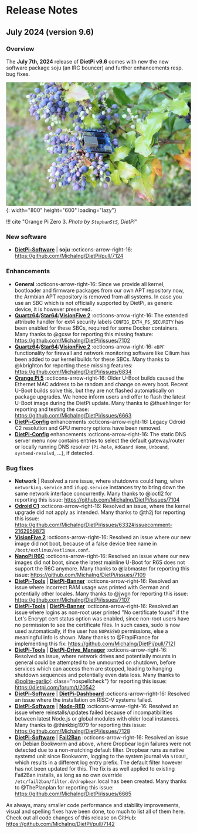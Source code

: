 # Release Notes

## July 2024 (version 9.6)

### Overview

The **July 7th, 2024** release of **DietPi v9.6** comes with new the new software package soju (an IRC bouncer) and further enhancements resp. bug fixes.

![Orange Pi Zero 3 on ilex](../assets/images/dietpi-release-v9_06.jpg){: width="800" height="600" loading="lazy"}

!!! cite "Orange Pi Zero 3. *Photo by `StephanStS`, DietPi*"

### New software

- [**DietPi-Software**](../dietpi_tools/software_installation.md#dietpi-software) | **soju** :octicons-arrow-right-16: <https://github.com/MichaIng/DietPi/pull/7124>

### Enhancements

- **General** :octicons-arrow-right-16: Since we provide all kernel, bootloader and firmware packages from our own APT repository now, the Armbian APT repository is removed from all systems. In case you use an SBC which is not officially supported by DietPi, as generic device, it is however preserved.
- [**Quartz64**](../hardware.md#pine64)/[**Star64**](../hardware.md#pine64_1)/[**VisionFive 2**](../hardware.md#starfive) :octicons-arrow-right-16: The extended attribute handler for ext4 security labels `CONFIG_EXT4_FS_SECURITY` has been enabled for these SBCs, required for some Docker containers. Many thanks to @gxsw for reporting this missing feature: <https://github.com/MichaIng/DietPi/issues/7102>
- [**Quartz64**](../hardware.md#pine64)/[**Star64**](../hardware.md#pine64_1)/[**VisionFive 2**](../hardware.md#starfive) :octicons-arrow-right-16: `eBPF` functionality for firewall and network monitoring software like Cilium has been added to our kernel builds for these SBCs. Many thanks to @kbrighton for reporting these missing features: <https://github.com/MichaIng/DietPi/issues/6834>
- [**Orange Pi 5**](../hardware.md#orange-pi-series) :octicons-arrow-right-16: Older U-Boot builds caused the Ethernet MAC address to be random and change on every boot. Recent U-Boot builds solve this, but they are not flashed automatically on package upgrades. We hence inform users and offer to flash the latest U-Boot image during the DietPi update. Many thanks to @thuehlinger for reporting and testing the case: <https://github.com/MichaIng/DietPi/issues/6663>
- [**DietPi-Config**](../dietpi_tools/system_configuration.md/#dietpi-config) enhancements :octicons-arrow-right-16: Legacy Odroid C2 resolution and GPU memory options have been removed.
- [**DietPi-Config**](../dietpi_tools/system_configuration.md/#dietpi-config) enhancements :octicons-arrow-right-16: The static DNS server menu now contains entries to select the default gateway/router or locally running DNS resolver (`Pi-hole`, `AdGuard Home`, `Unbound`, `systemd-resolvd`, ...), if detected.

### Bug fixes

- **Network** | Resolved a rare issue, where shutdowns could hang, when `networking.service` and `ifup@.service` instances try to bring down the same network interface concurrently. Many thanks to @ioctl2 for reporting this issue: <https://github.com/MichaIng/DietPi/issues/7104>
- [**Odroid C1**](../hardware.md#odroid) :octicons-arrow-right-16: Resolved an issue, where the kernel upgrade did not apply as intended. Many thanks to @th2j for reporting this issue: <https://github.com/MichaIng/DietPi/issues/6332#issuecomment-2162959873>
- [**VisionFive 2**](../hardware.md#starfive) :octicons-arrow-right-16: Resolved an issue where our new image did not boot, because of a false device tree name in `/boot/extlinux/extlinux.conf`.
- [**NanoPi R6C**](../hardware.md#nanopi-series-friendlyelec) :octicons-arrow-right-16: Resolved an issue where our new images did not boot, since the latest mainline U-Boot for R6S does not support the R6C anymore. Many thanks to @labmaster for reporting this issue: <https://github.com/MichaIng/DietPi/issues/7109>
- [**DietPi-Tools**](../dietpi_tools.md) | [**DietPi-Banner**](../dietpi_tools/misc_tools.md#dietpi-banner) :octicons-arrow-right-16: Resolved an issue where incorrect RAM usage was printed with German and potentially other locales. Many thanks to @jwgn for reporting this issue: <https://github.com/MichaIng/DietPi/issues/7107>
- [**DietPi-Tools**](../dietpi_tools.md) | [**DietPi-Banner**](../dietpi_tools/misc_tools.md#dietpi-banner) :octicons-arrow-right-16: Resolved an issue where logins as non-root user printed "No certificate found" if the Let's Encrypt cert status option was enabled, since non-root users have no permission to see the certificate files. In such cases, sudo is now used automatically, if the user has `NOPASSWD` permissions, else a meaningful info is shown. Many thanks to @FrapiFrance for implementing this fix: <https://github.com/MichaIng/DietPi/pull/7121>
- [**DietPi-Tools**](../dietpi_tools.md) | [**DietPi-Drive_Manager**](../dietpi_tools/system_configuration.md#dietpi-drive-manager) :octicons-arrow-right-16: Resolved an issue, where network drives and potentially mounts in general could be attempted to be unmounted on shutdown, before services which can access them are stopped, leading to hanging shutdown sequences and potentially even data loss. Many thanks to [@polite-garlic](https://dietpi.com/forum/u/polite-garlic){: class="nospellcheck"} for reporting this issue: <https://dietpi.com/forum/t/20542>
- [**DietPi-Software**](../dietpi_tools/software_installation.md#dietpi-software) | [**DietPi-Dashboard**](../software/system_stats.md#dietpi-dashboard) :octicons-arrow-right-16: Resolved an issue where the installation on RISC-V systems failed.
- [**DietPi-Software**](../dietpi_tools/software_installation.md#dietpi-software) | [**Node-RED**](../software/hardware_projects.md#node-red) :octicons-arrow-right-16: Resolved an issue where reinstalls/updates failed because of incompatibilities between latest Node.js or global modules with older local instances. Many thanks to @thinkbig1979 for reporting this issue: <https://github.com/MichaIng/DietPi/issues/7128>
- [**DietPi-Software**](../dietpi_tools/software_installation.md#dietpi-software) | [**Fail2Ban**](../software/system_security.md#fail2ban) :octicons-arrow-right-16: Resolved an issue on Debian Bookworm and above, where Dropbear login failures were not detected due to a non-matching default filter. Dropbear runs as native systemd unit since Bookworm, logging to the system journal via `STDOUT`, which results in a different log entry prefix. The default filter however has not been updated for this. The fix is as well applied to existing Fail2Ban installs, as long as no own override `/etc/fail2ban/filter.d/dropbear`.local has been created. Many thanks to @ThePlanplan for reporting this issue: <https://github.com/MichaIng/DietPi/issues/6665>

As always, many smaller code performance and stability improvements, visual and spelling fixes have been done, too much to list all of them here. Check out all code changes of this release on GitHub: <https://github.com/MichaIng/DietPi/pull/7142>

